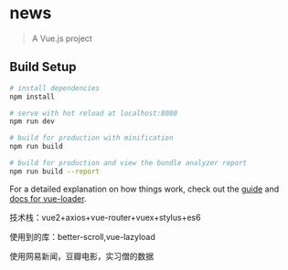 # news

> A Vue.js project

## Build Setup

``` bash
# install dependencies
npm install

# serve with hot reload at localhost:8080
npm run dev

# build for production with minification
npm run build

# build for production and view the bundle analyzer report
npm run build --report
```

For a detailed explanation on how things work, check out the [guide](http://vuejs-templates.github.io/webpack/) and [docs for vue-loader](http://vuejs.github.io/vue-loader).

技术栈：vue2+axios+vue-router+vuex+stylus+es6

使用到的库：better-scroll,vue-lazyload

使用网易新闻，豆瓣电影，实习僧的数据
